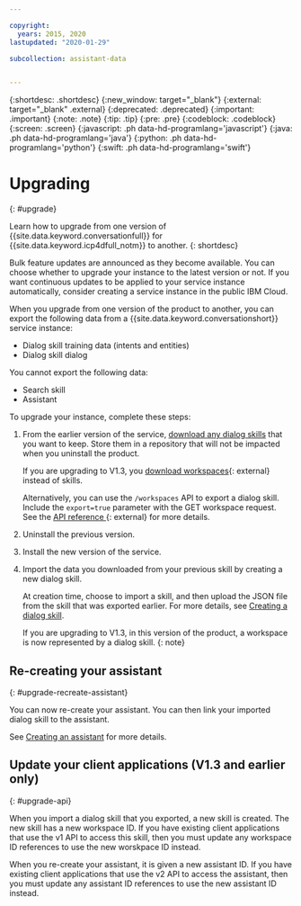 ```yaml
---

copyright:
  years: 2015, 2020
lastupdated: "2020-01-29"

subcollection: assistant-data


---
```


{:shortdesc: .shortdesc}
{:new_window: target="_blank"}
{:external: target="_blank" .external}
{:deprecated: .deprecated}
{:important: .important}
{:note: .note}
{:tip: .tip}
{:pre: .pre}
{:codeblock: .codeblock}
{:screen: .screen}
{:javascript: .ph data-hd-programlang='javascript'}
{:java: .ph data-hd-programlang='java'}
{:python: .ph data-hd-programlang='python'}
{:swift: .ph data-hd-programlang='swift'}

# Upgrading
{: #upgrade}

Learn how to upgrade from one version of {{site.data.keyword.conversationfull}} for {{site.data.keyword.icp4dfull_notm}} to another.
{: shortdesc}

Bulk feature updates are announced as they become available. You can choose whether to upgrade your instance to the latest version or not. If you want continuous updates to be applied to your service instance automatically, consider creating a service instance in the public IBM Cloud.

When you upgrade from one version of the product to another, you can export the following data from a {{site.data.keyword.conversationshort}} service instance:

- Dialog skill training data (intents and entities)
- Dialog skill dialog

You cannot export the following data:

- Search skill
- Assistant

To upgrade your instance, complete these steps:

1.  From the earlier version of the service, [download any dialog skills](/docs/assistant-data?topic=assistant-data-skill-dialog-add#skill-dialog-add-download) that you want to keep. Store them in a repository that will not be impacted when you uninstall the product.

    If you are upgrading to V1.3, you [download workspaces](/docs/assistant-icp?topic=assistant-private-configure-workspace#exporting-and-copying-workspaces){: external} instead of skills.

    Alternatively, you can use the `/workspaces` API to export a dialog skill. Include the `export=true` parameter with the GET workspace request. See the [API reference ](https://cloud.ibm.com/apidocs/assistant/assistant-data-v1#get-information-about-a-workspace){: external} for more details.
    
1.  Uninstall the previous version.
1.  Install the new version of the service.
1.  Import the data you downloaded from your previous skill by creating a new dialog skill. 

    At creation time, choose to import a skill, and then upload the JSON file from the skill that was exported earlier. For more details, see [Creating a dialog skill](/docs/assistant-data?topic=assistant-data-skill-dialog-add).

    If you are upgrading to V1.3, in this version of the product, a workspace is now represented by a dialog skill.
    {: note} 

## Re-creating your assistant
{: #upgrade-recreate-assistant}

You can now re-create your assistant. You can then link your imported dialog skill to the assistant.

See [Creating an assistant](/docs/assistant-data?topic=assistant-data-assistant-add) for more details.

## Update your client applications (V1.3 and earlier only)
{: #upgrade-api}

When you import a dialog skill that you exported, a new skill is created. The new skill has a new workspace ID. If you have existing client applications that use the v1 API to access this skill, then you must update any workspace ID references to use the new worskpace ID instead.

When you re-create your assistant, it is given a new assistant ID. If you have existing client applications that use the v2 API to access the assistant, then you must update any assistant ID references to use the new assistant ID instead.